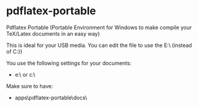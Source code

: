 # pdflatex-portable
Pdflatex Portable (Portable Environment for Windows to make compile your TeX/Latex documents in an easy way)

This is ideal for your USB media. You can edit the file to use the E:\ (instead of C:})

You use the following settings for your documents:
* e:\ or c:\

Make sure to have:
* apps\pdflatex-portable\docs\   

